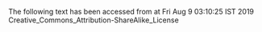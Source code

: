 The following text has been accessed from at Fri Aug 9 03:10:25 IST 2019
Creative_Commons_Attribution-ShareAlike_License

